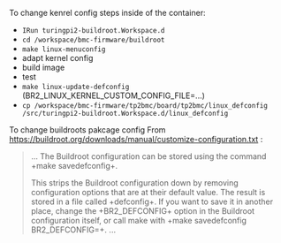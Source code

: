 To change kenrel config steps inside of the container:
 * `IRun turingpi2-buildroot.Workspace.d`
 * `cd /workspace/bmc-firmware/buildroot`
 * `make linux-menuconfig`
 * adapt kernel config
 * build image
 * test
 * `make linux-update-defconfig` (BR2_LINUX_KERNEL_CUSTOM_CONFIG_FILE=...)
 * `cp /workspace/bmc-firmware/tp2bmc/board/tp2bmc/linux_defconfig /src/turingpi2-buildroot.Workspace.d/linux_defconfig`

To change buildroots pakcage config
From https://buildroot.org/downloads/manual/customize-configuration.txt :

 > ...
 > The Buildroot configuration can be stored using the command
 >  +make savedefconfig+.
 >
 > This strips the Buildroot configuration down by removing configuration
 > options that are at their default value. The result is stored in a file
 > called +defconfig+. If you want to save it in another place, change the
 > +BR2_DEFCONFIG+ option in the Buildroot configuration itself, or call
 > make with +make savedefconfig BR2_DEFCONFIG=<path-to-defconfig>+.
 > ...
